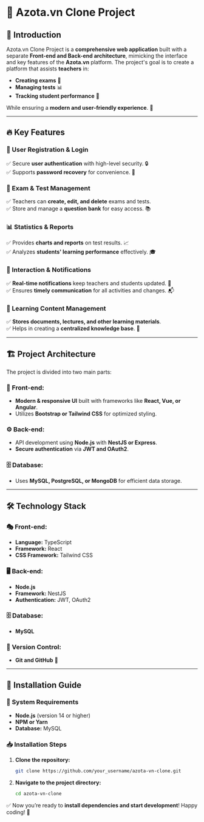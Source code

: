 # 🚀 Azota.vn Clone Project

## 📌 Introduction
Azota.vn Clone Project is a **comprehensive web application** built with a separate **Front-end and Back-end architecture**, mimicking the interface and key features of the **Azota.vn** platform. The project's goal is to create a platform that assists **teachers** in:
- **Creating exams** 📝
- **Managing tests** 📊
- **Tracking student performance** 🎯

While ensuring a **modern and user-friendly experience**. 🌟

---

## 🔥 Key Features

### 🔑 User Registration & Login
✅ Secure **user authentication** with high-level security. 🔒  
✅ Supports **password recovery** for convenience. 🔄

### 📝 Exam & Test Management
✅ Teachers can **create, edit, and delete** exams and tests.  
✅ Store and manage a **question bank** for easy access. 📚

### 📊 Statistics & Reports
✅ Provides **charts and reports** on test results. 📈  
✅ Analyzes **students' learning performance** effectively. 🎓

### 📢 Interaction & Notifications
✅ **Real-time notifications** keep teachers and students updated. 🔔  
✅ Ensures **timely communication** for all activities and changes. 📬

### 📂 Learning Content Management
✅ **Stores documents, lectures, and other learning materials**.  
✅ Helps in creating a **centralized knowledge base**. 🏫

---

## 🏗 Project Architecture
The project is divided into two main parts:

### 🎨 Front-end:
- **Modern & responsive UI** built with frameworks like **React, Vue, or Angular**.
- Utilizes **Bootstrap or Tailwind CSS** for optimized styling.

### ⚙️ Back-end:
- API development using **Node.js** with **NestJS or Express**.
- **Secure authentication** via **JWT and OAuth2**.

### 🗄 Database:
- Uses **MySQL, PostgreSQL, or MongoDB** for efficient data storage.

---

## 🛠 Technology Stack

### 🎭 Front-end:
- **Language:** TypeScript  
- **Framework:** React  
- **CSS Framework:** Tailwind CSS  

### 🖥 Back-end:
- **Node.js**  
- **Framework:** NestJS  
- **Authentication:** JWT, OAuth2  

### 🗄 Database:
- **MySQL**  

### 🔄 Version Control:
- **Git and GitHub** 📂

---

## 🚀 Installation Guide

### 📌 System Requirements
- **Node.js** (version 14 or higher)
- **NPM or Yarn**
- **Database:** MySQL

### 📥 Installation Steps

1. **Clone the repository:**  
   ```sh
   git clone https://github.com/your_username/azota-vn-clone.git
   ```
2. **Navigate to the project directory:**  
   ```sh
   cd azota-vn-clone
   ```

✅ Now you’re ready to **install dependencies and start development**! Happy coding! 🎉
